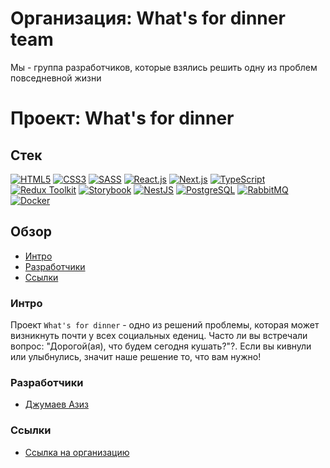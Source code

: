 # Организация: What's for dinner team

Мы - группа разработчиков, которые взялись решить одну из проблем повседневной жизни

# Проект: What's for dinner

## Стек

[![HTML5](https://img.shields.io/badge/-HTML5-4A4A4A?style=for-the-badge&logo=HTML5&logoColor=FF7600)](https://html5book.ru/html-html5/)
[![CSS3](https://img.shields.io/badge/-CSS3-4A4A4A?style=for-the-badge&logo=CSS3&logoColor=5871CD)](https://html5book.ru/css-css3/)
[![SASS](https://img.shields.io/badge/-Sass-4A4A4A?style=for-the-badge&logo=SASS&logoColor=EF9AEB)](https://sass-lang.com/)
[![React.js](https://img.shields.io/badge/-React.js-4A4A4A?style=for-the-badge&logo=React&logoColor=73C6E5)](https://ru.reactjs.org/)
[![Next.js](https://img.shields.io/badge/-Next.js-4A4A4A?style=for-the-badge&logo=Next.js&logoColor=ffffff)](https://nextjs.org/)
[![TypeScript](https://img.shields.io/badge/-TypeScript-4A4A4A?style=for-the-badge&logo=TypeScript&logoColor=4895DB)](https://www.typescriptlang.org/)
[![Redux Toolkit](https://img.shields.io/badge/-Redux%20Toolkit-4A4A4A?style=for-the-badge&logo=Redux&logoColor=9370DB)](https://redux-toolkit.js.org/)
[![Storybook](https://img.shields.io/badge/-Storybook-4A4A4A?style=for-the-badge&logo=Storybook&logoColor=FF4785)](https://storybook.js.org/)
[![NestJS](https://img.shields.io/badge/-NestJS-4A4A4A?style=for-the-badge&logo=NestJS&logoColor=E0234E)](https://nestjs.com/)
[![PostgreSQL](https://img.shields.io/badge/-PostgreSQL-4A4A4A?style=for-the-badge&logo=PostgreSQL&logoColor=60A5FA)](https://www.postgresql.org/)
[![RabbitMQ](https://img.shields.io/badge/-RabbitMQ-4A4A4A?style=for-the-badge&logo=RabbitMQ&logoColor=FF6600)](https://www.rabbitmq.com/)
[![Docker](https://img.shields.io/badge/-Docker-4A4A4A?style=for-the-badge&logo=Docker&logoColor=2496ED)](https://www.docker.com/)

## Обзор

- [Интро](#интро)
- [Разработчики](#разработчики)
- [Ссылки](#ссылки)

### Интро

Проект `What's for dinner` - одно из решений проблемы, которая может визникнуть почти у всех социальных едениц. Часто ли вы встречали вопрос: "Дорогой(ая), что будем сегодня кушать?"?. Если вы кивнули или улыбнулись, значит наше решение то, что вам нужно!

### Разработчики

- [Джумаев Азиз](https://github.com/AzizJP)

### Ссылки

- [Ссылка на организацию](https://github.com/whats-for-dinner-team)
